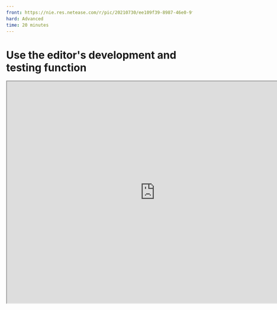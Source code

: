 ```yaml
--- 
front: https://nie.res.netease.com/r/pic/20210730/ee109f39-8987-46e0-9fe7-40ebb23060fa.png 
hard: Advanced 
time: 20 minutes 
--- 
```

# Use the editor's development and testing function 

<iframe src="https://cc.163.com/act/m/daily/iframeplayer/?id=6152bac9b647e504b523d39c" height="600" width="800" allow="fullscreen" /> 

During the development process, various strange problems are inevitable, and in order to solve these problems, we need to find them first; there is a development and testing function in the editor's work box, we can click to enter the game test. 

![1](./images/1.png) 

Along with the game, the script test log window is also opened. Through this, we can get a lot of feedback, which helps us to judge the problem. During the development and testing process, paying close attention to the log can find and solve the bugs in the first time. 

![2](./images/2.png) 

## Conventional Python error handling 

When an error occurs in a python file, the log usually reports an error. We can check and solve the problem based on the error. 

This is a regular python error. The second to last line has pointed out the problem. In the Create_Shop_UI function on line 404, the last line also prompts the problem: Attribute error: There is no attribute furniture_shop_item_button_tex in the FarmClientSystem project 

![3](./images/3.png) 

So, we find the Create_Shop_UI function in FarmClientSystem: 

```python 
class FarmClientSystem(ClientSystem): 

def __init__(self, namespace, systemName): 
super(FarmClientSystem, self).__init__(namespace, systemName) 
self.furniture_shop_item_button_text = [ 
#··· 
] 
# ··· 

def Create_Shop_UI(self,event): 
# ··· 
# Line 404, the name of the furniture_shop_item_button_text variable is wrong (a t is missing) 
self.ui.item_button_text = self.furniture_shop_item_button_tex 
``` 

Troubleshoot problems based on this rule, and common Python errors can be solved quickly! 
